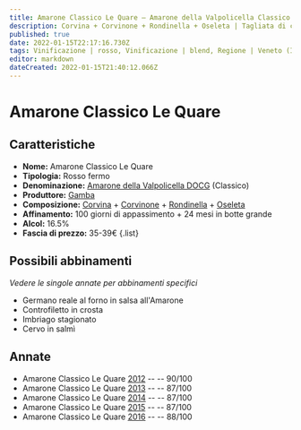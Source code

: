 ```yaml
---
title: Amarone Classico Le Quare – Amarone della Valpolicella Classico DOCG – Gamba – Veneto (IT) – 35-39€ – 3★-4★
description: Corvina + Corvinone + Rondinella + Oseleta | Tagliata di cavallo all'aceto balsamico – Controfiletto in crosta – Imbriago stagionato – Cervo in salmì 
published: true
date: 2022-01-15T22:17:16.730Z
tags: Vinificazione | rosso, Vinificazione | blend, Regione | Veneto (IT), Vinificazione | fermo, Vitigni | Corvina, Vitigni | Rondinella, Vitigni | Corvinone, Vitigni | Oseleta, Prezzi | 35-39€, Valutazioni | 4 stelle, Alimento | cavallo, Alimento | manzo, Alimento | Formaggi - Imbriago stagionato, Alimento | cervo, Aromatizzazione | in salmì, Aromatizzazione | all'aceto balsamico, Aromatizzazione | in crosta
editor: markdown
dateCreated: 2022-01-15T21:40:12.066Z
---
```


# Amarone Classico Le Quare

## Caratteristiche
- **Nome:** Amarone Classico Le Quare
- **Tipologia:** Rosso fermo
- **Denominazione:** [Amarone della Valpolicella DOCG](/denominazioni/Italia/Veneto/DOCG/Amarone-della-Valpolicella) (Classico)
- **Produttore:** [Gamba](/produttori/Italia/Veneto/Gamba) 
- **Composizione:** [Corvina](/vitigni/Italia/corvina) + [Corvinone](/vitigni/Italia/corvinone) + [Rondinella](/vitigni/Italia/rondinella) + [Oseleta](/vitigni/Italia/oseleta)
- **Affinamento:** 100 giorni di appassimento + 24 mesi in botte grande
- **Alcol:** 16.5%
- **Fascia di prezzo:** 35-39€
{.list}

## Possibili abbinamenti
*Vedere le singole annate per abbinamenti specifici*

- Germano reale al forno in salsa all'Amarone
- Controfiletto in crosta
- Imbriago stagionato
- Cervo in salmì

## Annate
- Amarone Classico Le Quare [2012](vini/Italia/Veneto/Gamba/Amarone-Classico-Le-Quare/2012) -- <span class="star-4"></span> -- 90/100
- Amarone Classico Le Quare [2013](vini/Italia/Veneto/Gamba/Amarone-Classico-Le-Quare/2013) -- <span class="star-3"></span> -- 87/100
- Amarone Classico Le Quare [2014](vini/Italia/Veneto/Gamba/Amarone-Classico-Le-Quare/2014) -- <span class="star-3"></span> -- 87/100 
- Amarone Classico Le Quare [2015](vini/Italia/Veneto/Gamba/Amarone-Classico-Le-Quare/2015) -- <span class="star-3"></span> -- 87/100
- Amarone Classico Le Quare [2016](vini/Italia/Veneto/Gamba/Amarone-Classico-Le-Quare/2016) -- <span class="star-3"></span> -- 88/100